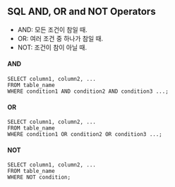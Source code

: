 ## SQL AND, OR and NOT Operators

- AND: 모든 조건이 참일 때.
- OR: 여러 조건 중 하나가 참일 때.
- NOT: 조건이 참이 아닐 때.

#### AND

```
SELECT column1, column2, ...
FROM table_name
WHERE condition1 AND condition2 AND condition3 ...;
```

#### OR

```
SELECT column1, column2, ...
FROM table_name
WHERE condition1 OR condition2 OR condition3 ...;
```

#### NOT

```
SELECT column1, column2, ...
FROM table_name
WHERE NOT condition;
```